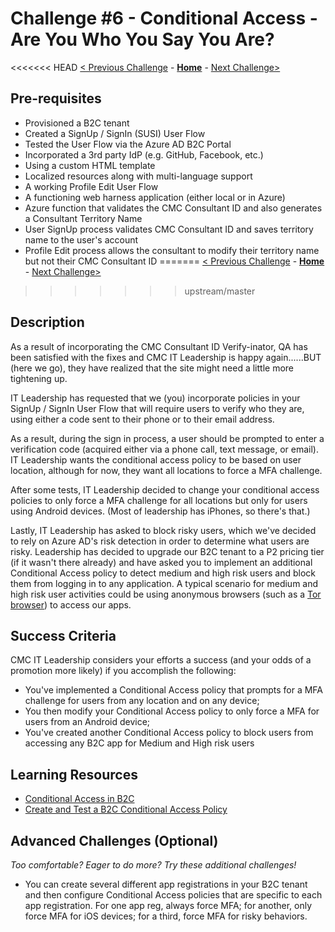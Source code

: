 # Challenge \#6 - Conditional Access - Are You Who You Say You Are?

<<<<<<< HEAD
[< Previous Challenge](./05-claims-enrichment.md) - **[Home](../readme.md)** - [Next Challenge>](./07-admin-graph.md)

## Pre-requisites

- Provisioned a B2C tenant
- Created a SignUp / SignIn (SUSI) User Flow
- Tested the User Flow via the Azure AD B2C Portal
- Incorporated a 3rd party IdP (e.g. GitHub, Facebook, etc.)
- Using a custom HTML template
- Localized resources along with multi-language support
- A working Profile Edit User Flow
- A functioning web harness application (either local or in Azure)
- Azure function that validates the CMC Consultant ID and also generates a Consultant Territory Name
- User SignUp process validates CMC Consultant ID and saves territory name to the user's account
- Profile Edit process allows the consultant to modify their territory name but not their CMC Consultant ID
=======
[< Previous Challenge](./05-claims-enrichment.md) - **[Home](../README.md)** - [Next Challenge>](./07-admin-graph.md)
>>>>>>> upstream/master

## Description

As a result of incorporating the CMC Consultant ID Verify-inator, QA has been satisfied with the fixes and CMC IT Leadership is happy again......BUT (here we go), they have realized that the site might need a little more tightening up.

IT Leadership has requested that we (you) incorporate policies in your SignUp / SignIn User Flow that will require users to verify who they are, using either a code sent to their phone or to their email address.

As a result, during the sign in process, a user should be prompted to enter a verification code (acquired either via a phone call, text message, or email). IT Leadership wants the conditional access policy to be based on user location, although for now, they want all locations to force a MFA challenge.

After some tests, IT Leadership decided to change your conditional access policies to only force a MFA challenge for all locations but only for users using Android devices. (Most of leadership has iPhones, so there's that.)

Lastly, IT Leadership has asked to block risky users, which we've decided to rely on Azure AD's risk detection in order to determine what users are risky. Leadership has decided to upgrade our B2C tenant to a P2 pricing tier (if it wasn't there already) and have asked you to implement an additional Conditional Access policy to detect medium and high risk users and block them from logging in to any application. A typical scenario for medium and high risk user activities could be using anonymous browsers (such as a [Tor browser](https://www.torproject.org/download/)) to access our apps.

## Success Criteria

CMC IT Leadership considers your efforts a success (and your odds of a promotion more likely) if you accomplish the following:

- You've implemented a Conditional Access policy that prompts for a MFA challenge for users from any location and on any device;
- You then modify your Conditional Access policy to only force a MFA for users from an Android device;
- You've created another Conditional Access policy to block users from accessing any B2C app for Medium and High risk users

## Learning Resources

- [Conditional Access in B2C](https://docs.microsoft.com/en-us/azure/active-directory-b2c/conditional-access-identity-protection-overview)
- [Create and Test a B2C Conditional Access Policy](https://docs.microsoft.com/en-us/azure/active-directory-b2c/conditional-access-user-flow)

## Advanced Challenges (Optional)

_Too comfortable? Eager to do more? Try these additional challenges!_

- You can create several different app registrations in your B2C tenant and then configure Conditional Access policies that are specific to each app registration. For one app reg, always force MFA; for another, only force MFA for iOS devices; for a third, force MFA for risky behaviors.
